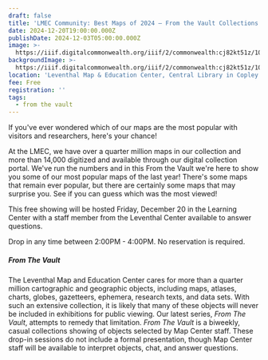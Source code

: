 ```yaml
---
draft: false
title: 'LMEC Community: Best Maps of 2024 — From the Vault Collections Showing'
date: 2024-12-20T19:00:00.000Z
publishDate: 2024-12-03T05:00:00.000Z
image: >-
  https://iiif.digitalcommonwealth.org/iiif/2/commonwealth:cj82kt51z/10106,3808,2783,1750/1200,/0/default.jpg
backgroundImage: >-
  https://iiif.digitalcommonwealth.org/iiif/2/commonwealth:cj82kt51z/10106,3808,2783,1750/1200,/0/default.jpg
location: 'Leventhal Map & Education Center, Central Library in Copley Square'
fee: Free
registration: ''
tags:
  - from the vault
---
```


If you've ever wondered which of our maps are the most popular with visitors and researchers, here's your chance! 

At the LMEC, we have over a quarter million maps in our collection and more than 14,000 digitized and available through our digital collection portal. We've run the numbers and in this From the Vault we're here to show you some of our most popular maps of the last year! There's some maps that remain ever popular, but there are certainly some maps that may surprise you. See if you can guess which was the most viewed!

This free showing will be hosted Friday, December 20 in the Learning Center with a staff member from the Leventhal Center available to answer questions.

Drop in any time between 2:00PM - 4:00PM. No reservation is required.

##### ***From The Vault***

The Leventhal Map and Education Center cares for more than a quarter million cartographic and geographic objects, including maps, atlases, charts, globes, gazetteers, ephemera, research texts, and data sets. With such an extensive collection, it is likely that many of these objects will never be included in exhibitions for public viewing. Our latest series, *From The Vault*, attempts to remedy that limitation. *From The Vault* is a biweekly, casual collections showing of objects selected by Map Center staff. These drop-in sessions do not include a formal presentation, though Map Center staff will be available to interpret objects, chat, and answer questions.

